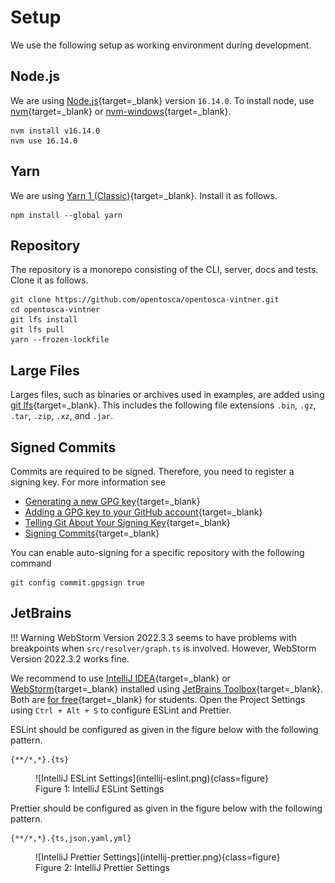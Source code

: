 # Setup

We use the following setup as working environment during development. 

## Node.js

We are using [Node.js](https://nodejs.org){target=_blank} version `16.14.0`.
To install node, use [nvm](https://github.com/nvm-sh/nvm){target=_blank} or [nvm-windows](https://github.com/coreybutler/nvm-windows){target=_blank}.

```shell linenums="1"
nvm install v16.14.0
nvm use 16.14.0
```

## Yarn 

We are using [Yarn 1 (Classic)](https://classic.yarnpkg.com/lang/en){target=_blank}.
Install it as follows.

```shell linenums="1"
npm install --global yarn
```

## Repository

The repository is a monorepo consisting of the CLI, server, docs and tests.
Clone it as follows.

```shell linenums="1"
git clone https://github.com/opentosca/opentosca-vintner.git
cd opentosca-vintner
git lfs install
git lfs pull
yarn --frozen-lockfile
```

## Large Files

Larges files, such as binaries or archives used in examples, are added using [git lfs](https://git-lfs.com){target=_blank}.
This includes the following file extensions `.bin`, `.gz`, `.tar`, `.zip`, `.xz`, and `.jar`.

## Signed Commits

Commits are required to be signed.
Therefore, you need to register a signing key.
For more information see

- [Generating a new GPG key](https://docs.github.com/en/authentication/managing-commit-signature-verification/generating-a-new-gpg-key){target=_blank}
- [Adding a GPG key to your GitHub account](https://docs.github.com/en/authentication/managing-commit-signature-verification/adding-a-gpg-key-to-your-github-account){target=_blank}
- [Telling Git About Your Signing Key](https://docs.github.com/en/authentication/managing-commit-signature-verification/telling-git-about-your-signing-key){target=_blank}
- [Signing Commits](https://docs.github.com/en/authentication/managing-commit-signature-verification/signing-commits){target=_blank}

You can enable auto-signing for a specific repository with the following command

```shell linenums="1"
git config commit.gpgsign true
```

## JetBrains

!!! Warning
    WebStorm Version 2022.3.3 seems to have problems with breakpoints when `src/resolver/graph.ts` is involved.
    However, WebStorm Version 2022.3.2 works fine.

We recommend to use [IntelliJ IDEA](https://www.jetbrains.com/idea){target=_blank}
or [WebStorm](https://www.jetbrains.com/webstorm){target=_blank} installed
using [JetBrains Toolbox](https://www.jetbrains.com/toolbox-app){target=_blank}.
Both are [for free](https://www.jetbrains.com/community/education/#students){target=_blank} for students.
Open the Project Settings using `Ctrl + Alt + S` to configure ESLint and Prettier.

ESLint should be configured as given in the figure below with the following pattern.

```text linenums="1"
{**/*,*}.{ts}
```

<figure markdown>
  ![IntelliJ ESLint Settings](intellij-eslint.png){class=figure}
  <figcaption>Figure 1: IntelliJ ESLint Settings</figcaption>
</figure>

Prettier should be configured as given in the figure below with the following pattern.

```text linenums="1"
{**/*,*}.{ts,json,yaml,yml}
```

<figure markdown>
  ![IntelliJ Prettier Settings](intellij-prettier.png){class=figure}
  <figcaption>Figure 2: IntelliJ Prettier Settings</figcaption>
</figure>
